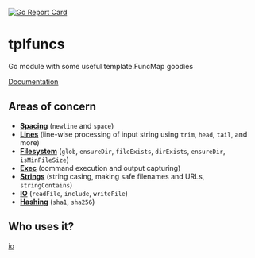 [![Go Report Card](https://goreportcard.com/badge/github.com/jojomi/tplfuncs)](https://goreportcard.com/report/github.com/jojomi/tplfuncs)

# tplfuncs
Go module with some useful template.FuncMap goodies

[Documentation](https://pkg.go.dev/github.com/jojomi/tplfuncs)

## Areas of concern

* **[Spacing](spacing.go)** (`newline` and `space`)
* **[Lines](lines.go)** (line-wise processing of input string using `trim`, `head`, `tail`, and more)
* **[Filesystem](fs.go)** (`glob`, `ensureDir`, `fileExists`, `dirExists`, `ensureDir`, `isMinFileSize`)
* **[Exec](exec.go)** (command execution and output capturing)
* **[Strings](string.go)** (string casing, making safe filenames and URLs, `stringContains`)
* **[IO](io.go)** (`readFile`, `include`, `writeFile`)
* **[Hashing](hash.go)** (`sha1`, `sha256`)

## Who uses it?

[io](https://github.com/jojomi/io)